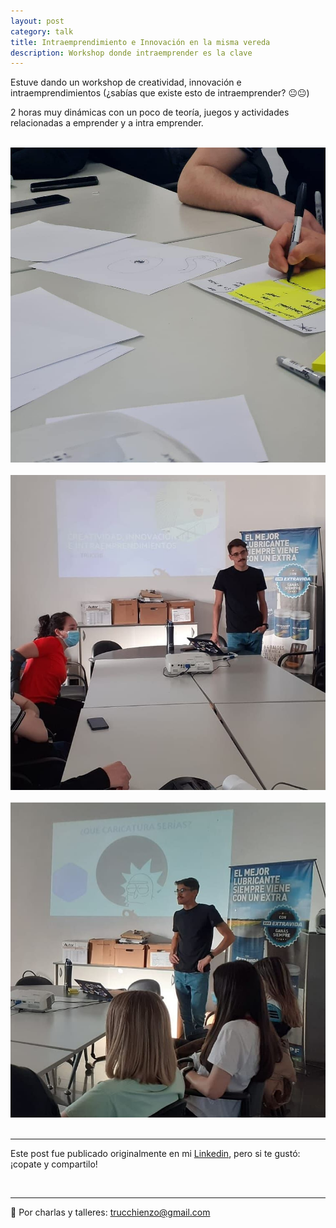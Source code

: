 ```yaml
---
layout: post
category: talk
title: Intraemprendimiento e Innovación en la misma vereda
description: Workshop donde intraemprender es la clave
---
```

Estuve dando un workshop de creatividad, innovación e intraemprendimientos (¿sabías que existe esto de intraemprender? 😐😐)

2 horas muy dinámicas con un poco de teoría, juegos y actividades relacionadas a emprender y a intra emprender.


&nbsp;
&nbsp;
<img src="../images/talkinn2.jpg" alt="Innovación & Creatividad 1 Enzo Trucchi">
&nbsp;
&nbsp;
<img src="../images/talkinn.jpg" alt="Innovación & Creatividad 2 Enzo Trucchi">
&nbsp;
&nbsp;
<img src="../images/talkinn1.jpg" alt="Innovación & Creatividad 3 Enzo Trucchi">
&nbsp;
&nbsp;

--------
Este post fue publicado originalmente en mi [Linkedin](https://www.linkedin.com/feed/update/urn:li:activity:6845010885291868160/), pero si te gustó: ¡copate y compartilo!


&nbsp;
&nbsp;

--------
📧 Por charlas y talleres: trucchienzo@gmail.com
